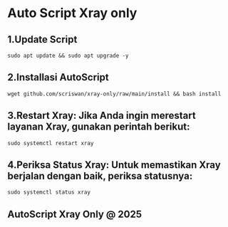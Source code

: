 # Auto Script Xray only

## 1.Update Script
```
sudo apt update && sudo apt upgrade -y
```

## 2.Installasi AutoScript
```
wget github.com/scriswan/xray-only/raw/main/install && bash install
```

## 3.Restart Xray: Jika Anda ingin merestart layanan Xray, gunakan perintah berikut:
```
sudo systemctl restart xray
```

## 4.Periksa Status Xray: Untuk memastikan Xray berjalan dengan baik, periksa statusnya:
```
sudo systemctl status xray
```
## AutoScript Xray Only @ 2025
